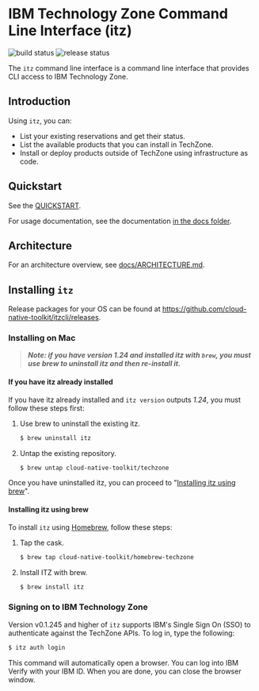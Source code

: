 # IBM Technology Zone Command Line Interface (itz)

![build status](https://github.com/cloud-native-toolkit/itzcli/actions/workflows/build-go.yml/badge.svg) ![release status](https://github.com/cloud-native-toolkit/itzcli/actions/workflows/release-cli.yml/badge.svg)

The `itz` command line interface is a command line interface that provides CLI access to IBM Technology Zone.

## Introduction

Using `itz`, you can:

* List your existing reservations and get their status.
* List the available products that you can install in TechZone.
* Install or deploy products outside of TechZone using infrastructure as code.

## Quickstart

See the [QUICKSTART](QUICKSTART.md).

For usage documentation, see the documentation [in the docs folder](docs/itz.md).

## Architecture

For an architecture overview, see [docs/ARCHITECTURE.md](docs/ARCHITECTURE.md).

## Installing `itz`

Release packages for your OS can be found at https://github.com/cloud-native-toolkit/itzcli/releases.

### Installing on Mac

> **_Note: if you have version 1.24 and installed itz with `brew`, you must
> use brew to uninstall itz and then re-install it._**

#### If you have itz already installed

If you have itz already installed and `itz version` outputs _1.24_, you must 
follow these steps first:

1. Use brew to uninstall the existing itz.
    ```bash
   $ brew uninstall itz
   ```
1. Untap the existing repository.
    ```bash
   $ brew untap cloud-native-toolkit/techzone
   ```
   
Once you have uninstalled itz, you can proceed to 
"[Installing itz using brew](#installing-itz-using-brew)".

#### Installing itz using brew

To install `itz` using [Homebrew](), follow these steps:

1. Tap the cask.
   ```bash
   $ brew tap cloud-native-toolkit/homebrew-techzone
   ```
2. Install ITZ with brew.
   ```bash
   $ brew install itz
   ```

### Signing on to IBM Technology Zone

Version v0.1.245 and higher of `itz` supports IBM's Single Sign On (SSO) to
authenticate against the TechZone APIs. To log in, type the following:

```bash
$ itz auth login
```

This command will automatically open a browser. You can log into IBM
Verify with your IBM ID. When you are done, you can close the browser
window.
